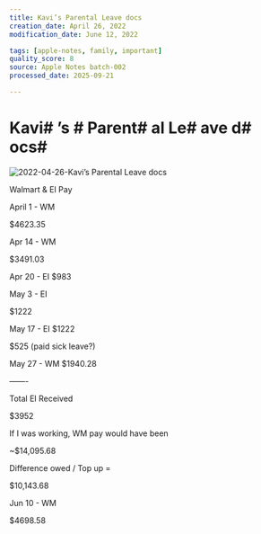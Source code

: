 ```yaml
---
title: Kavi’s Parental Leave docs
creation_date: April 26, 2022
modification_date: June 12, 2022

tags: [apple-notes, family, important]
quality_score: 8
source: Apple Notes batch-002
processed_date: 2025-09-21

---
```



# Kavi# ’s # Parent# al Le# ave d# ocs# 

![2022-04-26-Kavi’s Parental Leave docs](images/2022-04-26-Kavi’s%20Parental%20Leave%20docs.jpeg)

Walmart & EI Pay

April 1 - WM

$4623.35

Apr 14 - WM

$3491.03

Apr 20 - EI
$983

May 3 - EI

$1222

May 17 - EI
$1222

$525 (paid sick leave?)

May 27 - WM
$1940.28

——-

Total EI Received 

$3952

If I was working, WM pay would have been 

~$14,095.68

Difference owed / Top up = 

$10,143.68

Jun 10 - WM 

$4698.58
